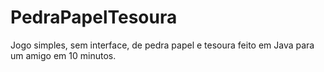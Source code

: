 # PedraPapelTesoura
Jogo simples, sem interface, de pedra papel e tesoura feito em Java para um amigo em 10 minutos.
